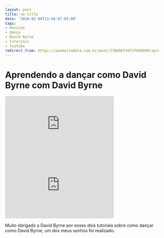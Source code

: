 ```yaml
---
layout: post
title: no title
date: '2024-01-04T13:44:47-03:00'
tags:
- músicas
- dança
- David Byrne
- tutoriais
- Youtube
redirect_from: https://paomortadela.com.br/post/738606749737680896/aprendendo-a-dan%C3%A7ar-como-david-byrne-com-david
---
```

# Aprendendo a dançar como David Byrne com David Byrne

<iframe width="356" height="200" id="youtube_iframe" src="https://www.youtube.com/embed/QaBLaILAT6M?feature=oembed&amp;enablejsapi=1&amp;origin=https://safe.txmblr.com&amp;wmode=opaque" frameborder="0" allow="accelerometer; autoplay; clipboard-write; encrypted-media; gyroscope; picture-in-picture; web-share" allowfullscreen title="David Byrne dance break (Food For Love 2021)"></iframe>

<iframe width="356" height="200" id="youtube_iframe" src="https://www.youtube.com/embed/BC9soVO79iU?feature=oembed&amp;enablejsapi=1&amp;origin=https://safe.txmblr.com&amp;wmode=opaque" frameborder="0" allow="accelerometer; autoplay; clipboard-write; encrypted-media; gyroscope; picture-in-picture; web-share" allowfullscreen title="David Byrne - Learn The Moves (SOCIAL! dance tutorial, 2021)"></iframe>

Muito obrigado a David Byrne por esses dois tutoriais sobre como dançar como David Byrne, um dos meus sonhos foi realizado.

